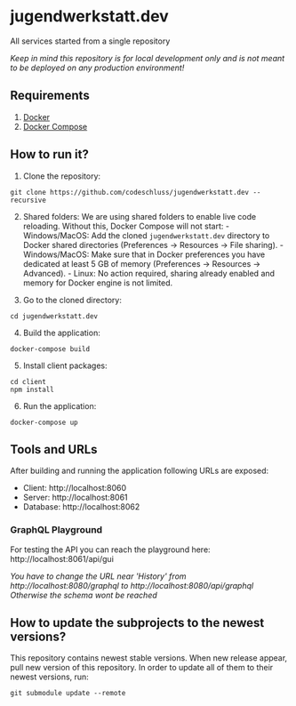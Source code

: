 # jugendwerkstatt.dev

All services started from a single repository

_Keep in mind this repository is for local development only and is not meant to be deployed on any production environment!_

## Requirements

1. [Docker](https://docs.docker.com/install/)
2. [Docker Compose](https://docs.docker.com/compose/install/)

## How to run it?

1. Clone the repository:

```
git clone https://github.com/codeschluss/jugendwerkstatt.dev --recursive
```

2. Shared folders:
   We are using shared folders to enable live code reloading. Without this, Docker Compose will not start: - Windows/MacOS: Add the cloned `jugendwerkstatt.dev` directory to Docker shared directories (Preferences -> Resources -> File sharing). - Windows/MacOS: Make sure that in Docker preferences you have dedicated at least 5 GB of memory (Preferences -> Resources -> Advanced). - Linux: No action required, sharing already enabled and memory for Docker engine is not limited.

3. Go to the cloned directory:

```
cd jugendwerkstatt.dev
```

4. Build the application:

```
docker-compose build
```

5. Install client packages:

```
cd client
npm install
```

6. Run the application:

```
docker-compose up
```

## Tools and URLs

After building and running the application following URLs are exposed:

- Client: http://localhost:8060
- Server: http://localhost:8061
- Database: http://localhost:8062

### GraphQL Playground

For testing the API you can reach the playground here:
http://localhost:8061/api/gui

_You have to change the URL near 'History' from http://localhost:8080/graphql to http://localhost:8080/api/graphql
Otherwise the schema wont be reached_

## How to update the subprojects to the newest versions?

This repository contains newest stable versions.
When new release appear, pull new version of this repository.
In order to update all of them to their newest versions, run:

```
git submodule update --remote
```
